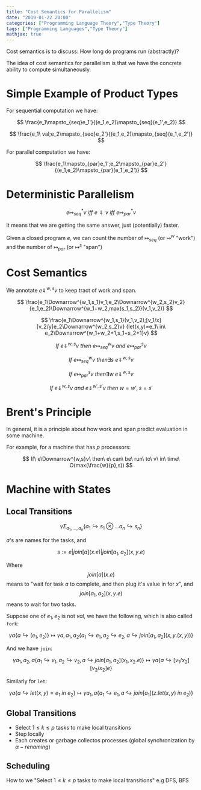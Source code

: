 ```yaml
---
title: "Cost Semantics for Parallelism"
date: "2019-01-22 20:00"
categories: ["Programming Language Theory","Type Theory"]
tags: ["Programming Languages","Type Theory"]
mathjax: true
---
```




Cost semantics is to discuss: How long do programs run (abstractly)?

The idea of cost semantics for parallelism is that we have the concrete ability
to compute simultaneously.

# Simple Example of Product Types

For sequential computation we have:

$$
\frac{e_1\mapsto_{seq}e_1'}{(e_1,e_2)\mapsto_{seq}(e_1',e_2)}
$$

$$
\frac{e_1\ val;e_2\mapsto_{seq}e_2'}{(e_1,e_2)\mapsto_{seq}(e_1,e_2')}
$$

For parallel computation we have:

$$
\frac{e_1\mapsto_{par}e_1';e_2\mapsto_{par}e_2'}{(e_1,e_2)\mapsto_{par}(e_1',e_2')}
$$

<!--more-->

# Deterministic Parallelism

$$
e\mapsto_{seq}^*v\ iff\ e\Downarrow v\ iff\ e\mapsto_{par}^*v
$$

It means that we are getting the same answer, just (potentially) faster.

Given a closed program $e$, we can count the number of $\mapsto_{seq}$
(or $\mapsto^{w}$ "work") and the number of $\mapsto_{par}$ (or $\mapsto^{s}$ "span")

# Cost Semantics

We annotate $e\Downarrow^{w,s}v$ to keep tract of work and span.

$$
\frac{e_1\Downarrow^{w_1,s_1}v_1;e_2\Downarrow^{w_2,s_2}v_2}
{e_1,e_2)\Downarrow^{w_1+w_2,max(s_1,s_2)}(v_1,v_2)}
$$

$$
\frac{e_1\Downarrow^{w_1,s_1}(v_1,v_2);[v_1/x][v_2/y]e_2\Downarrow^{w_2,s_2}v}
{let(x,y)=e_1\ in\ e_2\Downarrow^{w_1+w_2+1,s_1+s_2+1}v}
$$

$$
If\ e\Downarrow^{w,s}v\ then\ e\mapsto^w_{seq}v\ and\ e\mapsto^s_{par}v
$$

$$
If\ e\mapsto_{seq}^w v\ then \exists s\ e\Downarrow^{w,s}v
$$

$$
If\ e\mapsto_{par}^s v\ then \exists w\ e\Downarrow^{w,s}v
$$

$$
If\ e\Downarrow^{w,s}v\ and\ e\Downarrow^{w',s'}v\ then\ w=w',s=s'
$$

# Brent's Principle

In general, it is a principle about how work and span predict evaluation in
some machine.

For example, for a machine that has $p$ processors:

$$
If\ e\Downarrow^{w,s}v\ then\ e\ can\ be\ run\ to\ v\ in\ time\ O(max(\frac{w}{p},s))
$$

# Machine with States

## Local Transitions

$$
\gamma\Sigma_{a_1,...,a_n}\{a_1\hookrightarrow s_1\otimes...a_n\hookrightarrow s_n\}
$$

$a$'s are names for the tasks, and

$$
s:=e|join[a](x.e)|join[a_1,a_2](x,y.e)
$$

Where $$join[a](x.e)$$ means to "wait for task $a$ to complete,
and then plug it's value in for $x$", and $$join[a_1,a_2](x,y.e)$$ means to wait for
two tasks.

Suppose one of $e_1,e_2$ is not $val$, we have the following, which is also called `fork`:

$$
\gamma a\{a\hookrightarrow(e_1,e_2)\}\mapsto
\gamma a,a_1,a_2\{a_1\hookrightarrow e_1,a_2\hookrightarrow e_2,a\hookrightarrow
join[a_1,a_2](x,y.(x,y))\}
$$

And we have `join`:

$$
\gamma a_1,a_2,a\{a_1\hookrightarrow v_1,a_2\hookrightarrow v_2,a\hookrightarrow
join[a_1,a_2](x_1,x_2.e)\}\mapsto\gamma a\{a\hookrightarrow[v_1/x_2][v_2/x_2]e\}
$$

Similarly for `let`:

$$
\gamma a\{a\hookrightarrow let(x,y)=e_1\ in\ e_2\}\mapsto
\gamma a_1,a\{a_1\hookrightarrow e_1,a\hookrightarrow join[a_1](z.let(x,y)\ in\ e_2)\}
$$

## Global Transitions

- Select $1\leq k\leq p$ tasks to make local transitions
- Step locally
- Each creates or garbage collectos processes (global synchronization by $\alpha-renaming$)

## Scheduling

How to we "Select $1\leq k\leq p$ tasks to make local transitions" e.g DFS, BFS
